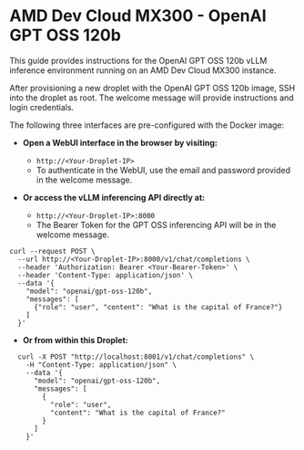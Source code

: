 # AMD Dev Cloud MX300 - OpenAI GPT OSS 120b

This guide provides instructions for the OpenAI GPT OSS 120b vLLM inference environment running on an AMD Dev Cloud MX300 instance.

After provisioning a new droplet with the OpenAI GPT OSS 120b image, SSH into the droplet as root. The welcome message will provide instructions and login credentials.

The following three interfaces are pre-configured with the Docker image:

  * **Open a WebUI interface in the browser by visiting:**

      * `http://<Your-Droplet-IP>`
      * To authenticate in the WebUI, use the email and password provided in the welcome message.

  * **Or access the vLLM inferencing API directly at:**

      * `http://<Your-Droplet-IP>:8000`
      * The Bearer Token for the GPT OSS inferencing API will be in the welcome message.

<!-- end list -->

```
curl --request POST \
  --url http://<Your-Droplet-IP>:8000/v1/chat/completions \
  --header 'Authorization: Bearer <Your-Bearer-Token>' \
  --header 'Content-Type: application/json' \
  --data '{
    "model": "openai/gpt-oss-120b",
    "messages": [
      {"role": "user", "content": "What is the capital of France?"}
    ]
  }'
```

  * **Or from within this Droplet:**

<!-- end list -->

```
  curl -X POST "http://localhost:8001/v1/chat/completions" \
    -H "Content-Type: application/json" \
    --data '{
      "model": "openai/gpt-oss-120b",
      "messages": [
        {
          "role": "user",
          "content": "What is the capital of France?"
        }
      ]
    }'
```

